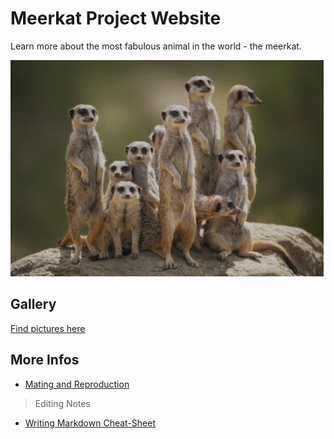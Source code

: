 ﻿# Meerkat Project Website

Learn more about the most fabulous animal in the world - the meerkat.

![Meerkat](/images/meerkat-group.png "Group of meerkats")

## Gallery

[Find pictures here](gallery.html)

## More Infos

+ [Mating and Reproduction](MatingAndReproductionInformation.html)

> Editing Notes

+ [Writing Markdown Cheat-Sheet](md-tutorial.html)

